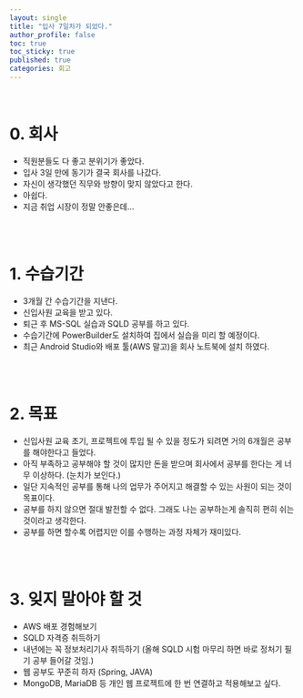 ```yaml
---
layout: single
title: "입사 7일차가 되었다."
author_profile: false
toc: true
toc_sticky: true
published: true
categories: 회고
---
```


<br>

# 0. 회사
* 직원분들도 다 좋고 분위기가 좋았다.
* 입사 3일 만에 동기가 결국 회사를 나갔다.
* 자신이 생각했던 직무와 방향이 맞지 않았다고 한다.
* 아쉽다.
* 지금 취업 시장이 정말 안좋은데...

<br><br>

# 1. 수습기간
* 3개월 간 수습기간을 지낸다.
* 신입사원 교육을 받고 있다.
* 퇴근 후 MS-SQL 실습과 SQLD 공부를 하고 있다.
* 수습기간에 PowerBuilder도 설치하여 집에서 실습을 미리 할 예정이다.
* 최근 Android Studio와 배포 툴(AWS 말고)을 회사 노트북에 설치 하였다.

<br><br>

# 2. 목표
* 신입사원 교육 초기, 프로젝트에 투입 될 수 있을 정도가 되려면 거의 6개월은 공부를 해야한다고 들었다.
* 아직 부족하고 공부해야 할 것이 많지만 돈을 받으며 회사에서 공부를 한다는 게 너무 이상하다. (눈치가 보인다.)
* 일단 지속적인 공부를 통해 나의 업무가 주어지고 해결할 수 있는 사원이 되는 것이 목표이다.
* 공부를 하지 않으면 절대 발전할 수 없다. 그래도 나는 공부하는게 솔직히 편히 쉬는 것이라고 생각한다.
* 공부를 하면 할수록 어렵지만 이를 수행하는 과정 자체가 재미있다.

<br><br>

# 3. 잊지 말아야 할 것
* AWS 배포 경험해보기
* SQLD 자격증 취득하기
* 내년에는 꼭 정보처리기사 취득하기 (올해 SQLD 시험 마무리 하면 바로 정처기 필기 공부 들어갈 것임.)
* 웹 공부도 꾸준히 하자 (Spring, JAVA)
* MongoDB, MariaDB 등 개인 웹 프로젝트에 한 번 연결하고 적용해보고 싶다.